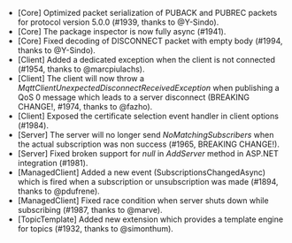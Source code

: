* [Core] Optimized packet serialization of PUBACK and PUBREC packets for protocol version 5.0.0 (#1939, thanks to @Y-Sindo).
* [Core] The package inspector is now fully async (#1941).
* [Core] Fixed decoding of DISCONNECT packet with empty body (#1994, thanks to @Y-Sindo).
* [Client] Added a dedicated exception when the client is not connected (#1954, thanks to @marcpiulachs).
* [Client] The client will now throw a _MqttClientUnexpectedDisconnectReceivedException_ when publishing a QoS 0 message which leads to a server disconnect (BREAKING CHANGE!, #1974, thanks to @fazho).
* [Client] Exposed the certificate selection event handler in client options (#1984).
* [Server] The server will no longer send _NoMatchingSubscribers_ when the actual subscription was non success (#1965, BREAKING CHANGE!).
* [Server] Fixed broken support for _null_ in _AddServer_ method in ASP.NET integration (#1981).
* [ManagedClient] Added a new event (SubscriptionsChangedAsync) which is fired when a subscription or unsubscription was made (#1894, thanks to @pdufrene).
* [ManagedClient] Fixed race condition when server shuts down while subscribing (#1987, thanks to @marve).
* [TopicTemplate] Added new extension which provides a template engine for topics (#1932, thanks to @simonthum).
